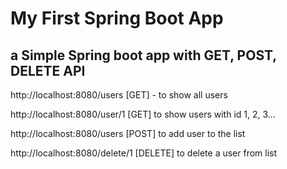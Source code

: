 # My First Spring Boot App

## a Simple Spring boot app with GET, POST, DELETE API
 
http://localhost:8080/users [GET] - to show all users

http://localhost:8080/user/1 [GET] to show users with id 1, 2, 3...

http://localhost:8080/users [POST] to add user to the list

http://localhost:8080/delete/1 [DELETE] to delete a user from list
